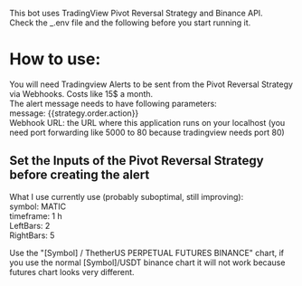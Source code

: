 This bot uses TradingView Pivot Reversal Strategy and Binance API.  
Check the _.env file and the following before you start running it.  


# How to use:  
  
You will need Tradingview Alerts to be sent from the Pivot Reversal Strategy via Webhooks. Costs like 15$ a month.  
The alert message needs to have following parameters:  
message: {{strategy.order.action}}  
Webhook URL: the URL where this application runs on your localhost (you need port forwarding like 5000 to 80 because tradingview needs port 80)  
  

  
## Set the Inputs of the Pivot Reversal Strategy before creating the alert  
What I use currently use (probably suboptimal, still improving):  
symbol: MATIC  
timeframe: 1 h  
LeftBars: 2  
RightBars: 5  

Use the "[Symbol] / ThetherUS PERPETUAL FUTURES BINANCE" chart, if you use the normal [Symbol]/USDT binance chart it will not work because futures chart looks very different.  
